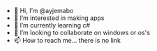 - 👋 Hi, I’m @ayjemabo
- 👀 I’m interested in making apps
- 🌱 I’m currently learning c#
- 💞️ I’m looking to collaborate on windows or os's
- 📫 How to reach me... there is no link

<!---
ayjemabo/ayjemabo is a ✨ special ✨ repository because its `README.md` (this file) appears on your GitHub profile.
You can click the Preview link to take a look at your changes.
--->
